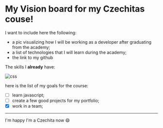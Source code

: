 # My Vision board for my Czechitas couse!

I want to include here the following:

+ a pic visualizing how I will be working as a developer after graduating from the academy;
+ a list of technologies that I will learn during the academy;
+ the link to my github

The skills I **already** have:

![css](https://cdn.pixabay.com/photo/2017/08/05/11/16/logo-2582747_1280.png)

here is the list of my goals for the course:

- [ ] learn javascript;
- [ ] create a few good projects for my portfolio;
- [x] work in a team;

----

I'm happy I'm a Czechita now :smile:
